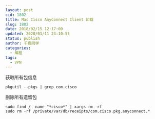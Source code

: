```yaml
---
layout: post
cid: 1802
title: Mac Cisco AnyConnect Client 卸载
slug: 1802
date: 2018/02/15 12:17:00
updated: 2020/01/11 23:10:55
status: publish
author: 千夜同学
categories: 
  - 编程
tags: 
  - VPN
---
```



获取所有包信息

```
pkgutil --pkgs | grep com.cisco
```

删除所有遗留包

```
sudo find / -name "*cisco*" | xargs rm -rf
sudo rm -rf /private/var/db/receipts/com.cisco.pkg.anyconnect.*
```
